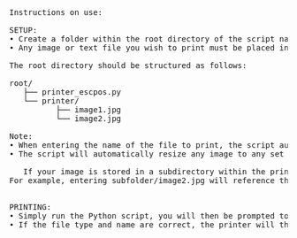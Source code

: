 <pre>
Instructions on use:

SETUP:
• Create a folder within the root directory of the script named "printer"
• Any image or text file you wish to print must be placed in this folder

The root directory should be structured as follows:

root/
   ├── printer_escpos.py
   └── printer/
          ├── image1.jpg
          └── image2.jpg

Note:
• When entering the name of the file to print, the script automatically uses the path relative to the root directory by prepending printer/ to the filename. For example, entering image1.jpg will reference the file at printer/image1.jpg.
• The script will automatically resize any image to any set width. By default this width is 500px, however, it can be changed in the script

   If your image is stored in a subdirectory within the printer folder, you must include that subdirectory in the filename.
For example, entering subfolder/image2.jpg will reference the file at printer/subfolder/image2.jpg.


PRINTING:
• Simply run the Python script, you will then be prompted to enter the file type and file name
• If the file type and name are correct, the printer will then automatically print your file
</pre>

